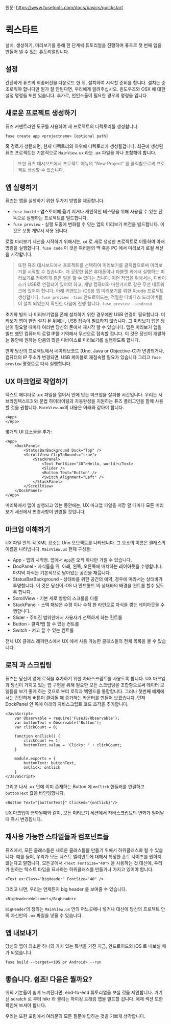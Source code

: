 
원문: https://www.fusetools.com/docs/basics/quickstart

# 퀵스타트 #
설치, 생성하기, 미리보기를 통해 한 단계씩 튜토리얼을 진행하여 퓨즈로 첫 번째 앱을 만들어 낼 수 있는 튜토리얼입니다.

## 설정 ##
간단하게 퓨즈의 최종버전을 다운로드 한 뒤, 설치하여 시작할 준비를 합니다.
설치는 순조로워야 합니다만 뭔가 잘 안된다면, 우리에게 알려주십시오. 윈도우즈와 OSX 에 대한 설정 명령들 또한 있습니다. 추가로, 언인스톨이 필요한 경우의 명령들 입니다.

## 새로운 프로젝트 생성하기 ##
퓨즈 커맨트라인 도구를 사용하여 새 프로젝트의 디렉토리를 생성합니다.
```
fuse create app <projectname> [optional path]
```
혹 경로가 생랻되면, 현재 디렉토리의 하위에 디렉토리가 생성될겁니다.
최근에 생성된 퓨즈 프로젝트는 기본적으로 `MainView.ux` 라는 .ux 파일을 하나 포함해야 합니다.
> 또한 퓨즈 대시보드에서 프로젝트 메뉴의 "New Project" 를 클릭함으로써 프로젝트 생성할 수 있습니다.

## 앱 실행하기 ##
퓨즈는 앱을 실행하기 위한 두가지 방법을 제공합니다.
- `fuse build` - 앱스토어에 옮겨 지거나 개인적인 테스팅을 위해 사용될 수 있는 단독으로 실행하는 프로젝트를 빌드합니다.
- `fuse preview` - 실행 도중에 변화될 수 잇는 앱의 미리보기 버전을 빌드합니다. 이것은 보통 개발시 사용 됩니다.

로컬 미리보기 세션을 시작하기 위해서는, `cd` 로 새로 생성한 프로젝트로 이동하여 아래 명령을 실행합니다.
``` fuse code ```
이 것은 여러분의 맥 혹은 PC 에서 미리보기 로컬 세션을 시작합니다.
> 또한 퓨즈 대시보드에서 프로젝트를 선택하여 미리보기를 클릭함으로써 미리보기를 시작할 수 있습니다.
더 굉장한 점은 휴대폰이나 타블렛 위에서 실행하는 미리보기로 정확하게 같은 일을 할 수 있다는 겁니다.
이런 작업을 위해서는, 디바이스가 USB로 연결되어 있어야 하고, 개발 컴퓨터와 마찬가지로 같은 무선 네트워크에 있어야 합니다.
아래 커맨드는 iOS용 앱 미리보기를 위한 Xcode 프로젝트 생성합니다.
```fuse preview -tios```
안드로이드는, 적절한 디바디스 드라이버들이 설치 되었는지 확인한 다음에 진행 합니다.
```fuse preview -tandroid```

초기화 빌드 나 미리보기앱을 폰에 설치하기 위한 경우에만 USB 연결이 필요합니다. 미리보기 앱이 한번 설치 된 뒤에는, USB 접속이 필요하지 않습니다. 그 미리보기 앱은 당신이 필요할 때마다 여러번 당신의 폰에서 재시작 할 수 있습니다. 앱은 미리보기 앱을 빌드 했던 컴퓨터의 로컬 IP를 기억해서 무선으로 접속할 겁니다. 이 것은 당신이 개발하는 동안에 원하는 만큼의 많은 디바이스로 미리보기를 실행하도록 합니다.

만약 당신의 프로젝트에서 네이티브코드 (Uno, Java or Objective-C)가 변경되거나, 컴퓨터의 IP 주소가 변경되면, USB 케이블로 재점속할 필요가 있습니다 그리고 `fuse preview` 명령으로 다시 실행합니다.


## UX 마크업로 작업하기 ##
텍스트 에디터로 .ux 파일을 열어서 안에 잇는 마크업을 살펴볼 시간입니다. 우리는 서브라임텍스트3 와 문법 하이라이팅과 자동완성을 지원하는 퓨즈 플러그인을 함께 사용 할 것을 권합니다.
`MainView.ux`의 내용은 아래와 같아야 합니다.
```
<App>
</App>
```   
몇개의 UI 요소들을 추가:
```
<App>
    <DockPanel>
        <StatusBarBackground Dock="Top" />
        <ScrollView ClipToBounds="true">
            <StackPanel>
                <Text FontSize="30">Hello, world!</Text>
                <Slider />
                <Button Text="Button" />
                <Switch Alignment="Left" />
            </StackPanel>
        </ScrollView>
    </DockPanel>
</App>
```  
미리복에서 앱이 실행되고 있는 동안에는, UX 마크업 파일을 저장 할 때마다 모든 미리보기 세션에서 변경사항이 반영될 것입니다.

## 마크업 이해하기 ##
UX 파일 안의 각 XML 요소는 Uno 오브젝트를 나타냅니다. 그 요소의 이름은 클래스의 이름을 나타냅니다.
`MainView.ux` 현재 구성들:
- App - 앱의 시작점. 앱에서 `App`은 오직 하나만 가질 수 있습니다.
- DocPanel - 자식들을 위, 아래, 왼쪽, 오른쪽에 배치하는 레이아웃을 수행합니다. 마지막 자식은 기본적으로 남아있는 공간을 채웁니다. 
- StatusBarBackground - 상태바를 위한 공간의 예약, 경우에 따라서는 상태바가 투명합니다. 이 것은 당신이 iOS 나 안드롱드 의 상태바의 배경을 컨트롤 할수 있도록 합니다.
- ScrollView - 기본 세로 방향의 스크롤을 다룸
- StackPanel - 스택 패널은 수평 이나 수직 한 라인으로 자식을 쌓는 레이아웃을 수행합니다. 
- Slider - 주어진 범위안에서 사용자가 선택하게 하는 컨트롤
- Button - 클릭/탭 할 수 있는 컨트롤
- Switch - 켜고 끌 수 있는 컨트롤

전체 UX 클래스 레퍼런스에서 UX 에서 사용 가능한 클래스들의 전체 목록을 볼 수 있습니다.  

## 로직 과 스크립팅 ##
퓨즈는 당신이 앱에 로직을 추가하기 위한 자바스크립트를 사용도록 합니다. UX 마크업과 당신이 가지고 있는 앱 구현을 위해 필요한 모든 스크립팅을 조합함으로써 데이터 모델들을 보기 좋게 하는 것으로 부터 로직과 백엔드를 통합합니다.
그러나 첫번째 예제에서는 간단하게 버튼이 클릭돌 때 증가하는 카운터를 만들어 보겠습니다.
먼저 DockPanel 안 쪽에 아래의 자바스크립트 코드 조각을 추가합니다.
```
<JavaScript>
    var Observable = require('FuseJS/Observable');
    var buttonText = Observable('Button');
    var clickCount = 0;

    function onClick() {
        clickCount += 1;
        buttonText.value = 'Clicks: ' + clickCount;
    }

    module.exports = {
        buttonText: buttonText,
        onClick: onClick
    }
</JavaScript>
```
그리고 나서 .ux 안에 이미 존재하는 Button 에 `onClick` 핸들러를 연결하고 `buttonText` 값을 바인딩합니다.
```
<Button Text="{buttonText}" Clicked="{onClick}"/>
```
UX 마크업이 변화될때와 같이, 모든 미리보기 세션에서 자바스크립트의 변화가 일어날때 즉시 변경됩니다.

## 재사용 가능한 스타일들과 컴포넌트들 ##
퓨즈에서, 모든 클래스들은 새로운 클래스들을 만들기 위해서 하위클래스화 될 수 있습니다.
예를 들어, 우리가 모든 텍스트 엘리먼트에 대해서 특정한 폰트 사이즈를 원하지 않는다고 말합니다. 모든곳에서 `<Text FontSize="40">` 을 사용하는 것 대신에, 우리가 원하는 텍스트 타입을 묘사하는 하위클래스를 만들거나 가지고 있어야 합니다.
```
<Text ux:Class="BigHeader" FontSize="40" />
```
그리고 나면, 우리는 언제든지 big header 를 보여줄 수 있습니다.
```
<BigHeader>Welcome!</BigHeader>
```
`BigHeader`의 정의는 `MainView.ux` 안의 어느곳에나 넣거나 대신에 당신의 프로젝트 안의 자신만의 `.ux` 파일을 넣울 수 있습니다.

## 앱 내보내기 ##  
당신의 앱이 최소한 하나의 가치 있는 특색을 가진 지금, 안드로이드와 iOS 로 내보낼 때가 되었습니다.
```
fuse build --target=<iOS or Android> --run
```

## 좋습니다. 쉽죠! 다음은 뭘까요? ##
위의 기본들이 쉽게 느껴진다면, end-to-end 튜토리얼을 보실 것을 제안합니다. 거기선 scratch 로 부터 hikr 라 불리는 하이킹 트래킹 앱을 빌드할 겁니다. 예제 섹션 또한 확인해 보셔야 합니다.

우리는 또한 포럼에서 여러분의 모든 질문에 답하는 것을 기쁘게 생각합니다.


